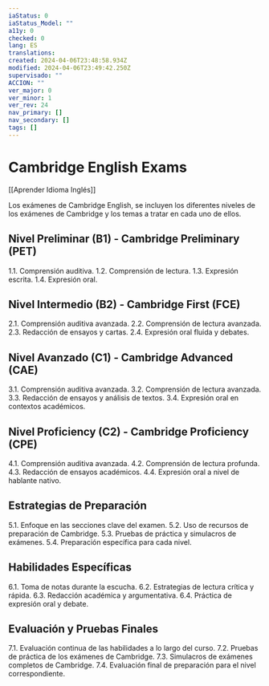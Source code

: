 ```yaml
---
iaStatus: 0
iaStatus_Model: ""
a11y: 0
checked: 0
lang: ES
translations: 
created: 2024-04-06T23:48:58.934Z
modified: 2024-04-06T23:49:42.250Z
supervisado: ""
ACCION: ""
ver_major: 0
ver_minor: 1
ver_rev: 24
nav_primary: []
nav_secondary: []
tags: []
---
```

# Cambridge English Exams

[[Aprender Idioma Inglés]]

Los exámenes de Cambridge English, se incluyen los diferentes niveles de los exámenes de Cambridge y los temas a tratar en cada uno de ellos.

## Nivel Preliminar (B1) - Cambridge Preliminary (PET)

1.1. Comprensión auditiva.
1.2. Comprensión de lectura.
1.3. Expresión escrita.
1.4. Expresión oral.

## Nivel Intermedio (B2) - Cambridge First (FCE)

2.1. Comprensión auditiva avanzada.
2.2. Comprensión de lectura avanzada.
2.3. Redacción de ensayos y cartas.
2.4. Expresión oral fluida y debates.

## Nivel Avanzado (C1) - Cambridge Advanced (CAE)

3.1. Comprensión auditiva avanzada.
3.2. Comprensión de lectura avanzada.
3.3. Redacción de ensayos y análisis de textos.
3.4. Expresión oral en contextos académicos.

## Nivel Proficiency (C2) - Cambridge Proficiency (CPE)

4.1. Comprensión auditiva avanzada.
4.2. Comprensión de lectura profunda.
4.3. Redacción de ensayos académicos.
4.4. Expresión oral a nivel de hablante nativo.

## Estrategias de Preparación

5.1. Enfoque en las secciones clave del examen.
5.2. Uso de recursos de preparación de Cambridge.
5.3. Pruebas de práctica y simulacros de exámenes.
5.4. Preparación específica para cada nivel.

## Habilidades Específicas

6.1. Toma de notas durante la escucha.
6.2. Estrategias de lectura crítica y rápida.
6.3. Redacción académica y argumentativa.
6.4. Práctica de expresión oral y debate.

## Evaluación y Pruebas Finales

7.1. Evaluación continua de las habilidades a lo largo del curso.
7.2. Pruebas de práctica de los exámenes de Cambridge.
7.3. Simulacros de exámenes completos de Cambridge.
7.4. Evaluación final de preparación para el nivel correspondiente.


